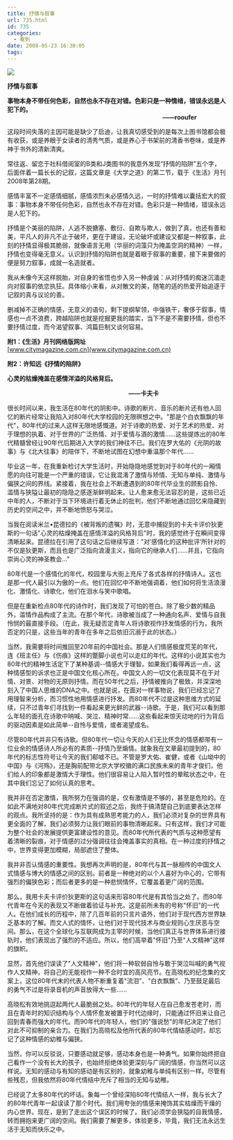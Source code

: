 ```yaml
---
title: 抒情与叙事
url: 735.html
id: 735
categories:
  - 看到
date: 2008-05-23 16:30:05
tags:
---
```


![](http://photo.guolaijie.com/rooufer/attachments/month_0805/b2008522162849.jpg)  
  

**抒情与叙事**

  
**事物本身不带任何色彩，自然也永不存在对错。色彩只是一种情绪，错误永远是人犯下的。**  
                                                                                           **——rooufer**  
  
这段时间失落的主因可能是缺少了启迪，让我真切感受到的是每次上图书馆都会极有收获，或是养眼于女读者的清秀气质，或是养心于书架前的清香书卷味，或是养神于书外的清新清爽。  
  
常往返、留恋于社科借阅室的B类和J类图书的我意外发现“抒情的陷阱”五个字，后面伴着一篇长长的记叙，这篇文章是《大学之道》的第二节，载于《生活》月刊2008年第28期。  
  
感情丰富不一定感情细腻，感情浓烈未必感情久远，一时的抒情难以囊括宏大的叙事：事物本身不带任何色彩，自然也永不存在对错。色彩只是一种情绪，错误永远是人犯下的。  
  
抒情是个美丽的陷阱，人逃不脱搪塞、敷衍、自欺与欺人，做到了真，也还有善和美，平凡人的非凡不止于破坏，更在于建设，无论破坏或建设又都是一种叙事，此刻的抒情显得极其脆弱，就像语言无用（华丽的词藻只为掩盖空洞的精神）一样，抒情也变得毫无意义。认识到抒情的陷阱也就是着眼于叙事的重要，接下来要做的便是努力叙事，成就一名造就者。  
  
我从未像今天这样脱胎，对自身的省悟也步入另一种虔诚：从对抒情的痴迷沉湎走向对叙事的依恋执狂。具体缩小来看，从对散文的美，随笔的适的热爱开始追逐于记叙的真与议论的善。  
  
删减掉不正确的情感，无意义的语句，剩下提纲挈领，中强铁干，奢侈于叙事，情感也一点不浪费，跨越陷阱也就是挖掘更我的踏实，当下不是不需要抒情，但也不要抒情过度，而今渴望叙事、鸿篇巨制又谈何容易。  
  
  
**附1：《生活》月刊网络版网址**  
[www.citymagazine.com.cn](www.citymagazine.com.cn)  
  
**附2：许知远《抒情的陷阱》**  
  

**心灵的枯燥掩盖在感情洋溢的风格背后。**

                                                                       **——卡夫卡**  
  
很长时间以来，我生活在80年代的阴影中。诗歌的断片、音乐的断片还有他人回忆的断片经常让我陷入对80年代大学校园的无限暝想之中。"那是个白衣飘飘的年代"，80年代的过来人这样无限地感慨道。对于诗歌的热爱、对于艺术的热爱、对于理想的执着、对于世界的广泛热情、对于爱情与酒的激情……这些提炼出的80年代精髓曾经让90年代后期进入大学的我们神往不已。我们在罗大佑的《光阴的故事》与《北大往事》的陪伴下，不断地试图在幻想中重温那个年代……  
  
毕业这一年，在我重新检讨大学生活时，开始隐隐地感觉到对于80年代的一厢情愿的向往可能是一个严重的错误，它让我混淆了激情与矫情、无知与单纯、激情与偏狭之间的界线。紧接着，我在社会上不断遭遇到的80年代毕业生的顾影自怜、滥情与狭隘让最初的隐隐之感逐渐鲜明起来。让人愈来愈无法容忍的是，这些已近中年的人，不断对于当下环境进行着无休止的批判，他们不断地通过回忆来隐藏到历史的空间之中，并不断地愤怒与哭泣。  
  
当我在阅读米兰•昆德拉的《被背叛的遗嘱》时，无意中捕捉到的卡夫卡评价狄更斯的一句话"心灵的枯燥掩盖在感情洋溢的风格背后"时，我的感觉终于在瞬间变得清晰起来。昆德拉在引用了这句话之后继续写道："对’感情化的这种批评’所针对的不仅是狄更斯，而且也是广泛指向浪漫主义，指向它的继承人们……并且，它指向崇尚心灵的神圣教会…"  
  
80年代是一个感情化的年代，校园里与大街上充斥了各式各样的抒情诗人。这也是那一代人最引以为傲的一点。他们在回忆中不断地强调着，他们如何将生活浪漫化、激情化、诗歌化，他们在泪水与笑中歌唱。  
  
但是在重新检点80年代的诗作时，我们发现了可怕的苍白。除了极少数的精品外，滥情作品构成了主流。在那个年代，诗歌被当成了一种通向名声、爱情与自我怜悯的最直接手段。（在此，我无疑否定青年人将诗歌视作抒发情感的行为，我所否定的只是，这些当年的青年在多年之后依旧沉溺于此的状态。）  
  
当然，我需要将时间推回至20年前的中国社会。那是人们情感极度荒芜的年代，连《班主任》与《伤痕》这样的蹩脚小说也可以走红的年代。这样的小说其实也为80年代的精神生活定下了某种基调--情感大于理智。如果我们看得再远一点，这种情感型的诉求也正是中国文化核心所在。中国文人的一切文化表现莫不在于对情、对景、对物的无原则抒情。而在50年代之后，抒情被推向了极致，并深深地刻入了中国人思维的DNA之中。也就是说，在面对一样事物说，我们已经忘记了用理智来分析，而习惯性地用情感进行抒发。而80年代不过是这种思维方式的延续，只不过青年们寻找到一件看起来更光鲜的武器--诗歌。于是，我们可以看到那么年轻的面孔在诗歌中呐喊、哭泣、精神时常……这些看起来惊天动地的行为背后的驱动因素是如此简单--自怜与爱情，或者渴望成名。  
  
尽管80年代并非只有诗歌。但80年代一切让今天的人们无比怀念的情感都带有一位业余的情感诗人所必有的素质--抒情乃至煽情。就象我在文章最初提到的，80年代的标志性符号让今天的我们郗嘘不已。不管是罗大佑、崔健，或者《山坳中的中国》与《河殇》，还是胸前配带北京大学校徽的满口民族未来的青年才俊们，他们给人的印象都是激情大于理性。他们很容易让人陷入暂时性的晕眩状态之中，在其中我们忘记了如何认真的思考。  
  
我并非在否定激情，我所努力在强调的是，仅有激情是不够的，甚至是危险的。在如此不满地对80年代完成断片式的叙述之后，我终于搞清楚自己到底要表达怎样的观点。我所坚持的是：作为具有成熟思考能力的人，我们必须对复杂的世界具有更全面的了解，我们必须努力让我们眼前的事物清晰起来。只有这样，我们才可能为整个社会的发展提供更富建设性的意见。而80年代所代表的气质与这种愿望有着清晰的裂痕，对于情感的过分强调往往会掩盖事实的真相。在一种过度的抒情之中，世界变得更加模糊，局部遮住了整体。  
  
我并非否认情感的重要性。我想再次声明的是，80年代与其一脉相传的中国文人式情感与博大的情感之间的区别。前者是一种绝对的以个人喜好为中心的，它带有强烈的偏狭色彩；而后者更多的是一种悲悯情怀，它覆盖着更广阔的范围。  
  
那么，我用卡夫卡评价狄更斯的这句话来形容80年代是有其恰当之处了。而80年代青年在今天的表现又不断做着验证与补充。这是前所未有的号称"怀旧"的一代人。在他们成长的历程中，除了几百年前的只言片语外，他们对于现代西方世界缺乏基本的了解。而文人式的情怀，让他们对于现代技术与商业规则心生厌恶与空间。那么，在这个全球化与互联网成为主宰的时候，当他们真正与世界体系进行接轨时，他们表现出了强烈的不适应。所以，他们高举着"怀旧"乃至"人文精神"这样的旗帜。  
  
显然，首先他们误读了"人文精神"，他们将一种软弱自怜与敢于哭泣叫喊的勇气视作人文精神，将自己的无能视作一种不合时宜的高风亮节。在高晓松的纪念集的文案上，这位80年代末的代表人物不断重复着"流泪"、"白衣飘飘"、乃至鼓足最后的勇气不过是将录音机的声音放得大一些……  
  
高晓松有效地挑逗起两代人最脆弱之处。80年代的年轻人在自己愈发苍老时，而且在青年时的知识结构与个人情怀愈发被置于时代边缘时，只能通过怀旧来让自己回到青春而强大的年代。而90年代的年轻人，他们的"强说愁"的年纪决定了他们对此不可抑制的亲合力。在我们为高晓松及他所代表的80年代情结感动时，却忘记了这种情感的幼稚与偏狭。  
  
当然，你可以反驳说，只要感动就足够，感动本身也是一种勇气。如果你始终把自己看作一个没有长大的孩子，也始终拒绝体验更深刻与广阔的情感，你当然可以这样说。无知的感动与有知的感动是有区别的，就象幼稚与单纯有区别一样。尽管有些残忍，但我依然将80年代情结中充斥了相当的无知与幼稚。  
  
已经说了太多80年代的坏话。象每一个曾经深陷80年代情结人一样，我与长大了的80年代青年一起误读了那个时代。我们用夸张的情感来掩饰其实枯燥而干燥的内心世界。现在，是到了走出这个误区的时候了。我们必须学会狭隘的自我情感，转而拥抱来更广阔的空间。我们需要了解更多，体验更多，毕竟，我们无法永远生活于无知而快乐之中。